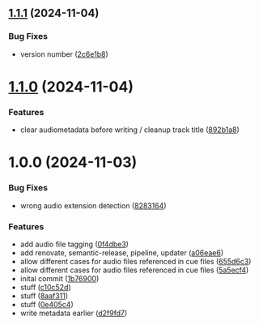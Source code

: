 ## [1.1.1](https://github.com/RouHim/cue-splatter/compare/1.1.0...1.1.1) (2024-11-04)


### Bug Fixes

* version number ([2c6e1b8](https://github.com/RouHim/cue-splatter/commit/2c6e1b86ad92632d2ad5ac804aa19c5ac76b23de))

# [1.1.0](https://github.com/RouHim/cue-splatter/compare/1.0.0...1.1.0) (2024-11-04)


### Features

* clear audiometadata before writing / cleanup track title ([892b1a8](https://github.com/RouHim/cue-splatter/commit/892b1a8f809dbeb969f9f0ba03d01bed1ee7de06))

# 1.0.0 (2024-11-03)


### Bug Fixes

* wrong audio extension detection ([8283164](https://github.com/RouHim/cue-splatter/commit/82831646c8ef253d4eba630056fc13829099092f))


### Features

* add audio file tagging ([0f4dbe3](https://github.com/RouHim/cue-splatter/commit/0f4dbe36b4eb64ab38f2ca9f2f4947e703e8966a))
* add renovate, semantic-release, pipeline, updater ([a06eae6](https://github.com/RouHim/cue-splatter/commit/a06eae6190fa63a00b706160dd780e95fb85430e))
* allow different cases for audio files referenced in cue files ([655d6c3](https://github.com/RouHim/cue-splatter/commit/655d6c347923105126a9989647648b07fab88c6f))
* allow different cases for audio files referenced in cue files ([5a5ecf4](https://github.com/RouHim/cue-splatter/commit/5a5ecf47d1af3b5604c7a9f1681856d3cf42d309))
* inital commit ([1b76900](https://github.com/RouHim/cue-splatter/commit/1b7690001c40516c2bc7a1a6d6c2f6c94d3dafae))
* stuff ([c10c52d](https://github.com/RouHim/cue-splatter/commit/c10c52db6951f61838595c283d7641c2206ef0d3))
* stuff ([8aaf311](https://github.com/RouHim/cue-splatter/commit/8aaf311df1736d0f09ff610c554b2dd60f294766))
* stuff ([0e405c4](https://github.com/RouHim/cue-splatter/commit/0e405c44a5de8bae63189984e87a26394eea9d70))
* write metadata earlier ([d2f9fd7](https://github.com/RouHim/cue-splatter/commit/d2f9fd7cfea993bdd7a1ee3d34cd2649643d4a9c))
